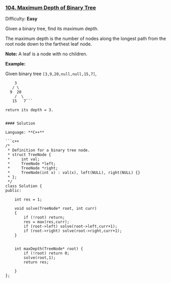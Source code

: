 ### [104\. Maximum Depth of Binary Tree](https://leetcode.com/problems/maximum-depth-of-binary-tree/)

Difficulty: **Easy**


Given a binary tree, find its maximum depth.

The maximum depth is the number of nodes along the longest path from the root node down to the farthest leaf node.

**Note:** A leaf is a node with no children.

**Example:**

Given binary tree `[3,9,20,null,null,15,7]`,

```
    3
   / \
  9  20
    /  \
   15   7```

return its depth = 3.


#### Solution

Language: **C++**

```c++
/*
 * Definition for a binary tree node.
 * struct TreeNode {
 *     int val;
 *     TreeNode *left;
 *     TreeNode *right;
 *     TreeNode(int x) : val(x), left(NULL), right(NULL) {}
 * };
 */
class Solution {
public:
    
    int res = 1;
    
    void solve(TreeNode* root, int curr)
    {
        if (!root) return;
        res = max(res,curr);
        if (root->left) solve(root->left,curr+1);
        if (root->right) solve(root->right,curr+1);
    }
    
    
    int maxDepth(TreeNode* root) {
        if (!root) return 0;
        solve(root,1);
        return res;
        
    }
};
```
